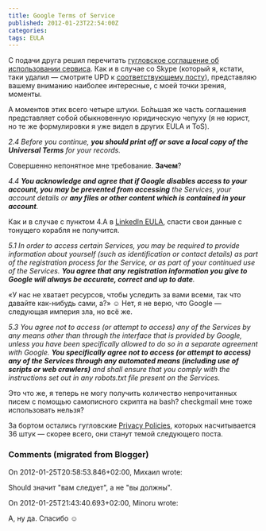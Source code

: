 ```yaml
---
title: Google Terms of Service
published: 2012-01-23T22:54:00Z
categories: 
tags: EULA
---
```


С подачи друга решил перечитать <a href="http://www.google.com/accounts/TOS?hl=en-GB_GB">гугловское соглашение об использовании сервиса</a>. Как и в случае со Skype (который я, кстати, таки удалил — смотрите UPD к [соответствующему посту](/posts/2010-04-19-skype-eula-excerpts.html)), представляю вашему вниманию наиболее интересные, с моей точки зрения, моменты.

А моментов этих всего четыре штуки. Бо́льшая же часть соглашения представляет собой обыкновенную юридическую чепуху (я не юрист, но те же формулировки я уже видел в других EULA и ToS).

<i>2.4 Before you continue, <b>you should print off or save a local copy of the Universal Terms</b> for your records.</i>

Совершенно непонятное мне требование. <b>Зачем</b>?

<i>4.4 <b>You acknowledge and agree that if Google disables access to your account, you may be prevented from accessing</b> the Services, your account details or <b>any files or other content which is contained in your account</b>.</i>

Как и в случае с пунктом 4.A в <a href='http://www.linkedin.com/static?key=user_agreement'>LinkedIn EULA</a>, спасти свои данные с тонущего корабля не получится.

<i>5.1 In order to access certain Services, you may be required to provide information about yourself (such as identification or contact details) as part of the registration process for the Service, or as part of your continued use of the Services. <b>You agree that any registration information you give to Google will always be accurate, correct and up to date</b>.</i>

«У нас не хватает ресурсов, чтобы уследить за вами всеми, так что давайте как-нибудь сами, а?» ☺ Нет, я не верю, что Google — следующая империя зла, но всё же.

<i>5.3 You agree not to access (or attempt to access) any of the Services by any means other than through the interface that is provided by Google, unless you have been specifically allowed to do so in a separate agreement with Google. <b>You specifically agree not to access (or attempt to access) any of the Services through any automated means (including use of scripts or web crawlers)</b> and shall ensure that you comply with the instructions set out in any robots.txt file present on the Services. </i>

Это что же, я теперь не могу получить количество непрочитанных писем с помощью самописного скрипта на bash? checkgmail мне тоже использовать нельзя?

За бортом остались гугловские <a href='https://www.google.com/intl/en/privacy/'>Privacy Policies</a>, которых насчитывается 36 штук — скорее всего, они станут темой следующего поста.

<h3 id='hakyll-convert-comments-title'>Comments (migrated from Blogger)</h3>
<div class='hakyll-convert-comment'>
<p class='hakyll-convert-comment-date'>On 2012-01-25T20:58:53.846+02:00, Михаил wrote:</p>
<p class='hakyll-convert-comment-body'>
Should значит &quot;вам следует&quot;, а не &quot;вы должны&quot;.
</p>
</div>

<div class='hakyll-convert-comment'>
<p class='hakyll-convert-comment-date'>On 2012-01-25T21:43:40.693+02:00, Minoru wrote:</p>
<p class='hakyll-convert-comment-body'>
А, ну да. Спасибо ☺
</p>
</div>



